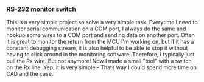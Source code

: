 ### RS-232 monitor switch

This is a very simple project so solve a very simple task.  Everytime I need to monitor serial communication on a COM port, I always do the same and hookup some wires to a COM port and sending data on another port. Often it is great to monitor the return from the MCU I'm working on, but if it has a constant debugging stream, it is also helpful to be able to stop it without having to click around in the monitoring software. Therefore, I typically just pull the Rx wire. But not anymore! Now I made a small "tool" with a switch on the Rx line.  Yep, it is very simple - Thats way I could spend more time on CAD and the case.



